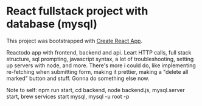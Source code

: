 # React fullstack project with database (mysql) 
This project was bootstrapped with [Create React App](https://github.com/facebook/create-react-app).

Reactodo app with frontend, backend and api. Leart HTTP calls, full stack structure, sql prompting, javascript syntax, a lot of troubleshooting, setting up servers with node, and more. 
There's more i could do, like implementing re-fetching when submitting form, making it prettier, making a "delete all marked" button and stuff. Gonna do something else now. 


Note to self: 
npm run start, 
cd backend, 
node backend.js, 
mysql.server start, 
brew services start mysql, 
mysql -u root -p
